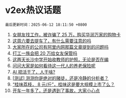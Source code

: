# v2ex热议话题

`最后更新时间：2025-06-12 18:11:50 +0800`

1. [女朋友找工作，被诈骗了 25 万，购买华润万家的购物卡](https://www.v2ex.com/t/1138067)
1. [这周六要去提车了，有什么需要注意的吗](https://www.v2ex.com/t/1138046)
1. [大家所在的公司有阿里内网那篇文章提到的问题吗](https://www.v2ex.com/t/1138040)
1. [打工一族会把 20 万给女友保管吗](https://www.v2ex.com/t/1138103)
1. [这两天长沙中学开始收教师的护照，无论是否在编](https://www.v2ex.com/t/1138089)
1. [问问大家是如何看待这一代人的养老保险呢](https://www.v2ex.com/t/1138058)
1. [AI 把活干了，人干啥?](https://www.v2ex.com/t/1138110)
1. [[测试] 测测你是绝对的赌徒，还是冷静的分析者？](https://www.v2ex.com/t/1138088)
1. [“桂味荔枝， 8 元/斤”，桂味这是要大规模上市了么？](https://www.v2ex.com/t/1138013)
1. [开车一年多了，还是遇到了事故，大家小心点](https://www.v2ex.com/t/1138192)

